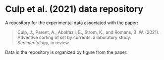# Culp et al. (2021) data repository

A repository for the experimental data associated with the paper:

> Culp, J., Parent, A., Abolfazli, E., Strom, K., and Romans, B. W. (2021). Advective sorting of silt by currents: a laboratory study. _Sedimentology_, in review.

Data in the repository is organized by figure from the paper.
